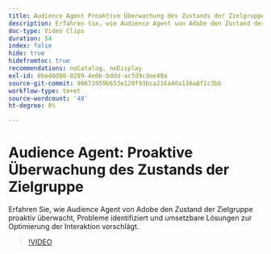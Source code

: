 ```yaml
---
title: Audience Agent Proaktive Überwachung des Zustands der Zielgruppe
description: Erfahren Sie, wie Audience Agent von Adobe den Zustand der Zielgruppe proaktiv überwacht, Probleme identifiziert und umsetzbare Lösungen zur Optimierung der Interaktion vorschlägt.
doc-type: Video Clips
duration: 54
index: false
hide: true
hidefromtoc: true
recommendations: noCatalog, noDisplay
exl-id: 8be40d80-8209-4e0b-bddd-acfd9cdee40a
source-git-commit: 90671959b653e120f93bca216a4da116a8f1c3bb
workflow-type: tm+mt
source-wordcount: '48'
ht-degree: 0%

---
```


# Audience Agent: Proaktive Überwachung des Zustands der Zielgruppe

Erfahren Sie, wie Audience Agent von Adobe den Zustand der Zielgruppe proaktiv überwacht, Probleme identifiziert und umsetzbare Lösungen zur Optimierung der Interaktion vorschlägt.

<!-- 65_S653_3442539_53_audience-agent-proactive-audience-health-monitoring -->
>[!VIDEO](https://video.tv.adobe.com/v/3459757/?learn=on&enablevpops=true&captions=ger)
